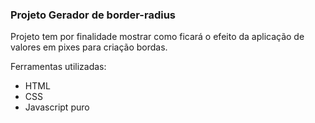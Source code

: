### Projeto Gerador de border-radius

<p> Projeto tem por finalidade mostrar como ficará o efeito da aplicação de valores em pixes para criação bordas.</p>
<span> Ferramentas utilizadas: </span>
<ul>
  <li>HTML</li>
  <li>CSS</li>
  <li>Javascript puro</li>
</ul>

